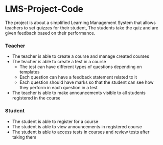 # LMS-Project-Code

The project is about a simplified Learning Management System that allows teachers to set quizzes for their student, 
The students take the quiz and are given feedback based on their performance.

### Teacher
* The teacher is able to create a course and manage created courses
* The teacher is able to create a test in a course
  * The test can have different types of questions depending on templates
  * Each question can have a feedback statement related to it
  * Each question should have marks so that the student can see how they perform in each question in a test
* The teacher is able to make announcements visible to all students registered in the course

### Student
* The student is able to register for a course
* The student is able to view announcements in registered course
* The student is able to access tests in courses and review tests after taking them




